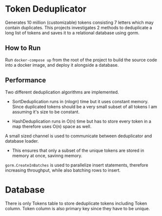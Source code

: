 # Token Deduplicator

Generates 10 million (customizable) tokens consisting 7 letters which may contain duplicates.
This projects investigates 2 methods to deduplicate a long list of tokens and saves it to a relational database using gorm.

## How to Run

Run `docker-compose up` from the root of the project to build the source code into a docker image, and deploy it alongside a database.

## Performance

Two different deduplication algorithms are implemented.

- SortDeduplication runs in (nlogn) time but it uses constant memory. Since duplicated tokens should be a very small subset of all tokens I am assuming it's size to be constant.

- HashDeduplication runs in O(n) time but has to store every token in a map therefore uses O(n) space as well.

A small sized channel is used to communicate between deduplicator and database loader.

- This ensures that only a subset of the unique tokens are stored in memory at once, savinng memory.

`gorm.CreateInBatches` is used to parallelize insert statements, therefore increasing throughput, while also batching rows to insert.

# Database

There is only Tokens table to store deduplicate tokens including Token column. Token column is also primary key since they have to be unique.
